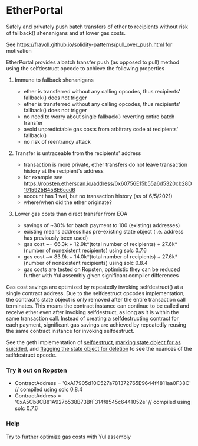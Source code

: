 # EtherPortal
Safely and privately push batch transfers of ether to recipients without risk of fallback() shenanigans and at lower gas costs.

See https://fravoll.github.io/solidity-patterns/pull_over_push.html for motivation

EtherPortal provides a batch transfer push (as opposed to pull) method using the selfdestruct opcode to achieve the following properties

1. Immune to fallback shenanigans
    * ether is transferred without any calling opcodes, thus recipients' fallback() does not trigger
    * ether is transferred without any calling opcodes, thus recipients' fallback() does not trigger
    * no need to worry about single fallback() reverting entire batch transfer
    * avoid unpredictable gas costs from arbitrary code at recipients' fallback()
    * no risk of reentrancy attack

2. Transfer is untraceable from the recipients' address
    * transaction is more private, ether transfers do not leave transaction history at the recipient's address
    * for example see https://ropsten.etherscan.io/address/0x60756E15b55a6d5320cb28D1915925B45BE6ccd6
    * account has 1 wei, but no transaction history (as of 6/5/2021)
    * where/when did the ether originate? 

3. Lower gas costs than direct transfer from EOA
    * savings of ~30% for batch payment to 100 (existing) addresses)
    * existing means address has pre-existing state object (i.e. address has previously been used)
    * gas cost ~= 66.3k + 12.9k*(total number of recipients) + 27.6k*(number of nonexistent recipients) using solc 0.7.6
    * gas cost ~= 83.9k + 14.0k*(total number of recipients) + 27.6k*(number of nonexistent recipients) using solc 0.8.4
    * gas costs are tested on Ropsten, optimistic they can be reduced further with Yul assembly given significant compiler differences

Gas cost savings are optimized by repeatedly invoking selfdestruct() at a single contract address. Due to the selfdestruct opcodes implementation, the contract's state object is only removed after the entire transaction call terminates. This means the contract instance can continue to be called and receive ether even after invoking selfdestruct, as long as it is within the same transaction call. Instead of creating a selfdestructing contract for each payment, significant gas savings are achieved by repeatedly reusing the same contract instance for invoking selfdestruct.

See the geth implementation of [selfdestruct](https://github.com/ethereum/go-ethereum/blob/92b8f28df3255c6cef9605063850d77b46146763/core/vm/instructions.go#L785), [marking state object for as suicided](https://github.com/ethereum/go-ethereum/blob/92b8f28df3255c6cef9605063850d77b46146763/core/state/statedb.go#L443), and [flagging the state object for deletion](https://github.com/ethereum/go-ethereum/blob/92b8f28df3255c6cef9605063850d77b46146763/core/state/state_object.go#L91) to see the nuances of the selfdestruct opcode.



### Try it out on Ropsten
* ContractAddress = '0xA17905d10C527a781372765E9644f4811aa0F38C' // compiled using solc 0.8.4
* ContractAddress = '0xA5Cb8CB81A927b538B73BfF314f8545c6441052e' // compiled using solc 0.7.6

### Help
Try to further optimize gas costs with Yul assembly 

